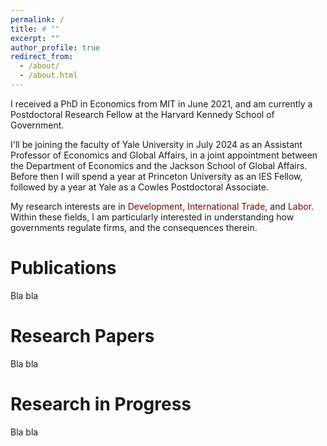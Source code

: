 ```yaml
---
permalink: /
title: # ""
excerpt: ""
author_profile: true
redirect_from: 
  - /about/
  - /about.html
---
```


I received a PhD in Economics from MIT in June 2021, and am currently a Postdoctoral Research Fellow at the Harvard Kennedy School of Government.

I'll be joining the faculty of Yale University in July 2024 as an Assistant Professor of Economics and Global Affairs, in a joint appointment between the Department of Economics and the Jackson School of Global Affairs. Before then I will spend a year at Princeton University as an IES Fellow, followed by a year at Yale as a Cowles Postdoctoral Associate. 

My research interests are in <span style="color:maroon">Development</span>, <span style="color:maroon">International Trade</span>, and <span style="color:maroon">Labor</span>. Within these fields, I am particularly interested in understanding how governments regulate firms, and the consequences therein.

Publications
======
Bla bla

Research Papers
======
Bla bla

Research in Progress
======
Bla bla
